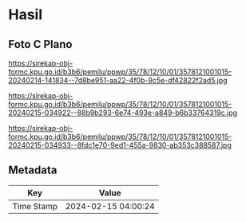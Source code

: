# Hasil

## Foto C Plano

https://sirekap-obj-formc.kpu.go.id/b3b6/pemilu/ppwp/35/78/12/10/01/3578121001015-20240214-141834--7d8be951-aa22-4f0b-9c5e-df42822f2ad5.jpg

https://sirekap-obj-formc.kpu.go.id/b3b6/pemilu/ppwp/35/78/12/10/01/3578121001015-20240215-034922--88b9b293-6e74-493e-a849-b6b33764319c.jpg

https://sirekap-obj-formc.kpu.go.id/b3b6/pemilu/ppwp/35/78/12/10/01/3578121001015-20240215-034933--8fdc1e70-9ed1-455a-9830-ab353c388587.jpg


## Metadata

| Key        | Value               |
| ---------- | ------------------- |
| Time Stamp | 2024-02-15 04:00:24 |



